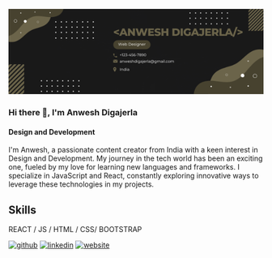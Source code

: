 ![Design and Development](https://github.com/DIGAJERLA-ANWESH/DIGAJERLA-ANWESH/blob/main/ANWESH%20DIGAJERLA%20(1).png?raw=true)

### Hi there 👋, I'm Anwesh Digajerla
#### Design and Development

I'm Anwesh, a passionate content creator from India with a keen interest in Design and Development. My journey in the tech world has been an exciting one, fueled by my love for learning new languages and frameworks. I specialize in JavaScript and React, constantly exploring innovative ways to leverage these technologies in my projects.

## Skills

 REACT / JS / HTML / CSS/ BOOTSTRAP



[<img src='https://cdn.jsdelivr.net/npm/simple-icons@3.0.1/icons/github.svg' alt='github' height='40'>](https://github.com/ANWESH-DIGAJERLA)  [<img src='https://cdn.jsdelivr.net/npm/simple-icons@3.0.1/icons/linkedin.svg' alt='linkedin' height='40'>](https://www.linkedin.com/in/digajerla-anwesh/)  [<img src='https://cdn.jsdelivr.net/npm/simple-icons@3.0.1/icons/icloud.svg' alt='website' height='40'>](https://digajerla-anwesh.github.io/Portfolio/)  

